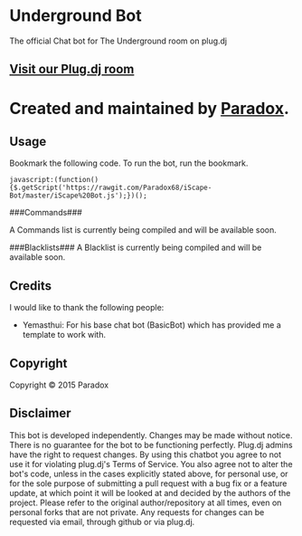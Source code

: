 Underground Bot
========

The official Chat bot for The Underground room on plug.dj

[Visit our Plug.dj room](http://plug.dj/the-underground)
---------------------------------------------------------------------

Created and maintained by [Paradox](https://plug.dj/@/paradox-vii-%E3%82%B7).
==============================================================================================

Usage
-----

Bookmark the following code. To run the bot, run the bookmark.

`javascript:(function(){$.getScript('https://rawgit.com/Paradox68/iScape-Bot/master/iScape%20Bot.js');})();`

###Commands###

A Commands list is currently being compiled and will be available soon.

###Blacklists###
A Blacklist is currently being compiled and will be available soon.

Credits
-------

I would like to thank the following people:

- Yemasthui: For his base chat bot (BasicBot) which has provided me a template to work with.

Copyright
---------

Copyright &copy; 2015 Paradox

Disclaimer
----------

This bot is developed independently. Changes may be made without notice. There is no guarantee for the bot to be functioning perfectly.
Plug.dj admins have the right to request changes. 
By using this chatbot you agree to not use it for violating plug.dj's Terms of Service. 
You also agree not to alter the bot's code, unless in the cases explicitly stated above, for personal use, or for the sole purpose of submitting a pull request with a bug fix or a feature update, at which point it will be looked at and decided by the authors of the project.
Please refer to the original author/repository at all times, even on personal forks that are not private.
Any requests for changes can be requested via email, through github or via plug.dj.
